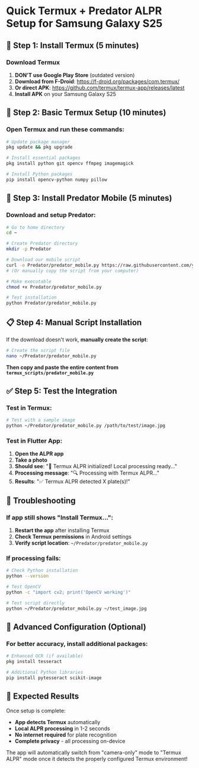 # Quick Termux + Predator ALPR Setup for Samsung Galaxy S25

## 📱 Step 1: Install Termux (5 minutes)

### Download Termux
1. **DON'T use Google Play Store** (outdated version)
2. **Download from F-Droid**: https://f-droid.org/packages/com.termux/
3. **Or direct APK**: https://github.com/termux/termux-app/releases/latest
4. **Install APK** on your Samsung Galaxy S25

## 🔧 Step 2: Basic Termux Setup (10 minutes)

### Open Termux and run these commands:
```bash
# Update package manager
pkg update && pkg upgrade

# Install essential packages
pkg install python git opencv ffmpeg imagemagick

# Install Python packages
pip install opencv-python numpy pillow
```

## 🎯 Step 3: Install Predator Mobile (5 minutes)

### Download and setup Predator:
```bash
# Go to home directory
cd ~

# Create Predator directory
mkdir -p Predator

# Download our mobile script
curl -o Predator/predator_mobile.py https://raw.githubusercontent.com/your-repo/predator_mobile.py
# (Or manually copy the script from your computer)

# Make executable
chmod +x Predator/predator_mobile.py

# Test installation
python Predator/predator_mobile.py
```

## 📋 Step 4: Manual Script Installation

If the download doesn't work, **manually create the script**:

```bash
# Create the script file
nano ~/Predator/predator_mobile.py
```

**Then copy and paste the entire content from `termux_scripts/predator_mobile.py`**

## ✅ Step 5: Test the Integration

### Test in Termux:
```bash
# Test with a sample image
python ~/Predator/predator_mobile.py /path/to/test/image.jpg
```

### Test in Flutter App:
1. **Open the ALPR app**
2. **Take a photo**
3. **Should see**: "🚀 Termux ALPR initialized! Local processing ready..."
4. **Processing message**: "🔍 Processing with Termux ALPR..."
5. **Results**: "✅ Termux ALPR detected X plate(s)!"

## 🚨 Troubleshooting

### If app still shows "Install Termux...":
1. **Restart the app** after installing Termux
2. **Check Termux permissions** in Android settings
3. **Verify script location**: `~/Predator/predator_mobile.py`

### If processing fails:
```bash
# Check Python installation
python --version

# Test OpenCV
python -c "import cv2; print('OpenCV working')"

# Test script directly
python ~/Predator/predator_mobile.py ~/test_image.jpg
```

## 🔧 Advanced Configuration (Optional)

### For better accuracy, install additional packages:
```bash
# Enhanced OCR (if available)
pkg install tesseract

# Additional Python libraries
pip install pytesseract scikit-image
```

## 🎯 Expected Results

Once setup is complete:
- **App detects Termux** automatically
- **Local ALPR processing** in 1-2 seconds
- **No internet required** for plate recognition
- **Complete privacy** - all processing on-device

The app will automatically switch from "camera-only" mode to "Termux ALPR" mode once it detects the properly configured Termux environment!